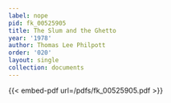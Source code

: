 ```yaml
---
label: nope
pid: fk_00525905
title: The Slum and the Ghetto
year: '1978'
author: Thomas Lee Philpott
order: '020'
layout: single
collection: documents
---
```



{{< embed-pdf url=/pdfs/fk_00525905.pdf >}}